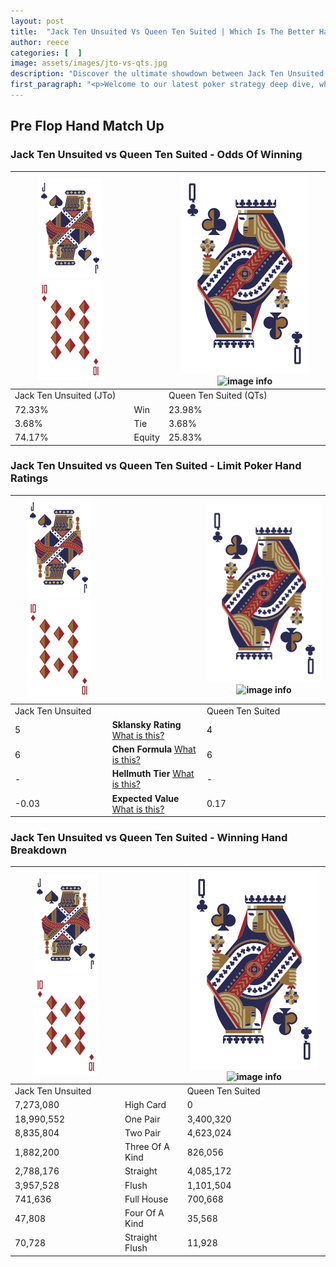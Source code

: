 ```yaml
---
layout: post
title:  "Jack Ten Unsuited Vs Queen Ten Suited | Which Is The Better Hand In Poker? A Complete Guide"
author: reece
categories: [  ]
image: assets/images/jto-vs-qts.jpg
description: "Discover the ultimate showdown between Jack Ten Unsuited and Queen Ten Suited in poker! Uncover the odds, strategies, and scenarios where one hand triumphs over the other. Get ready to up your poker game with this thrilling analysis."
first_paragraph: "<p>Welcome to our latest poker strategy deep dive, where we're pitting two distinct hands against each other in a high-stakes showdown: Jack Ten Unsuited vs Queen Ten Suited.</p><p>In the dynamic world of poker, every decision counts, and knowing which hand holds the upper hand is key to your success at the table.</p><p>In this article, we'll dissect these two hands, explore the scenarios where one dominates the other, and equip you with the knowledge to make strategic choices that can tip the odds in your favor.</p><p>Get ready to unravel the intriguing dynamics of these poker hands and elevate your game to new heights.</p>"
---
```




[comment]: # (sp0)

## Pre Flop Hand Match Up

<div class="table hand-ratings" markdown="1"> 



### Jack Ten Unsuited vs Queen Ten Suited - Odds Of Winning


    
| ![image info](assets/images/hand1/J.png) ![image info](assets/images/hand1/To.png) |  | ![image info](assets/images/hand2/Q.png) ![image info](assets/images/hand2/Ts.png) |
| -------- | -------- | -------- |
| Jack Ten Unsuited (JTo) |  | Queen Ten Suited (QTs) |
| 72.33% | Win | 23.98% |
| 3.68% | Tie | 3.68% |
| 74.17% | Equity | 25.83% |




[comment]: # (sp1)



### Jack Ten Unsuited vs Queen Ten Suited - Limit Poker Hand Ratings


    
| ![image info](assets/images/hand1/J.png) ![image info](assets/images/hand1/To.png) |  | ![image info](assets/images/hand2/Q.png) ![image info](assets/images/hand2/Ts.png) |
| -------- | -------- | -------- |
| Jack Ten Unsuited |  | Queen Ten Suited |
| 5 | **Sklansky Rating** [What is this?](/sklansky-rating-explained) | 4 |
| 6 | **Chen Formula** [What is this?](/chen-formula-explained) | 6 |
| - | **Hellmuth Tier** [What is this?](/Hellmuth-tier-explained) | - |
| -0.03 | **Expected Value** [What is this?](/expected-value-explained) | 0.17 |




[comment]: # (sp2)



### Jack Ten Unsuited vs Queen Ten Suited - Winning Hand Breakdown


    
| ![image info](assets/images/hand1/J.png) ![image info](assets/images/hand1/To.png) |  | ![image info](assets/images/hand2/Q.png) ![image info](assets/images/hand2/Ts.png) |
| -------- | -------- | -------- |
| Jack Ten Unsuited |  | Queen Ten Suited |
| 7,273,080 | High Card | 0 |
| 18,990,552 | One Pair | 3,400,320 |
| 8,835,804 | Two Pair | 4,623,024 |
| 1,882,200 | Three Of A Kind | 826,056 |
| 2,788,176 | Straight | 4,085,172 |
| 3,957,528 | Flush | 1,101,504 |
| 741,636 | Full House | 700,668 |
| 47,808 | Four Of A Kind | 35,568 |
| 70,728 | Straight Flush | 11,928 |




[comment]: # (sp3)



</div>

[comment]: # (sp4)



[comment]: # (sp5)

